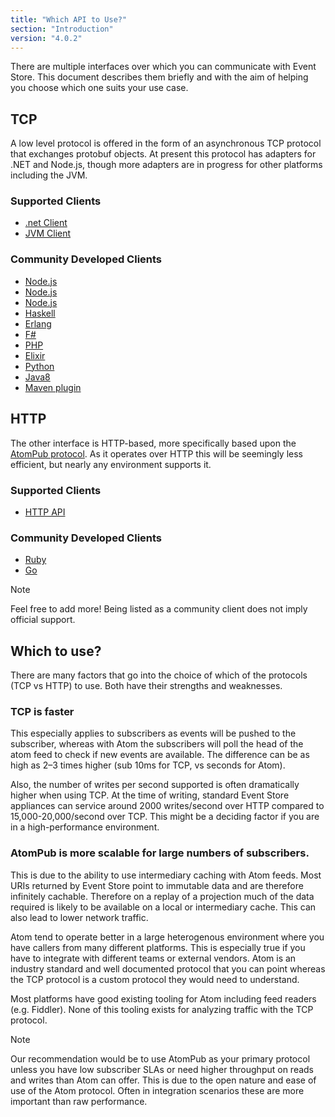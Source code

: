 ```yaml
---
title: "Which API to Use?"
section: "Introduction"
version: "4.0.2"
---
```


There are multiple interfaces over which you can communicate with Event Store. This document describes them briefly and with the aim of helping you choose which one suits your use case.

## TCP

A low level protocol is offered in the form of an asynchronous TCP protocol that exchanges protobuf objects. At present this protocol has adapters for .NET and Node.js, though more adapters are in progress for other platforms including the JVM.

### Supported Clients

-   [.net Client](http://www.nuget.org/packages/EventStore.Client)
-   [JVM Client](https://github.com/EventStore/EventStore.JVM)

### Community Developed Clients

-   [Node.js](https://www.npmjs.com/package/event-store-client)
-   [Node.js](https://www.npmjs.com/package/ges-client)
-   [Node.js](https://github.com/nicdex/eventstore-node)
-   [Haskell](https://github.com/YoEight/eventstore)
-   [Erlang](https://bitbucket.org/anakryiko/erles)
-   [F#](https://github.com/haf/EventStore.Client.FSharp)
-   [PHP](https://github.com/dbellettini/php-eventstore-client)
-   [Elixir](https://github.com/exponentially/extreme)
-   [Python](https://github.com/madedotcom/atomicpuppy)
-   [Java8](https://github.com/msemys/esjc)
-   [Maven plugin](https://github.com/fuinorg/event-store-maven-plugin)

## HTTP

The other interface is HTTP-based, more specifically based upon the [AtomPub protocol](http://tools.ietf.org/html/rfc5023). As it operates over HTTP this will be seemingly less efficient, but nearly any environment supports it.

### Supported Clients

-   [HTTP API]({{site.baseurl}}/http-api)

### Community Developed Clients

-   [Ruby](https://github.com/arkency/http_eventstore)
-   [Go](https://github.com/jetbasrawi/go.geteventstore)

> [!NOTE]
>
<!-- TODO: How? -->
Feel free to add more! Being listed as a community client does not imply official support.


## Which to use?

There are many factors that go into the choice of which of the protocols (TCP vs HTTP) to use. Both have their strengths and weaknesses.

### TCP is faster

This especially applies to subscribers as events will be pushed to the subscriber, whereas with Atom the subscribers will poll the head of the atom feed to check if new events are available. The difference can be as high as 2–3 times higher (sub 10ms for TCP, vs seconds for Atom).

Also, the number of writes per second supported is often dramatically higher when using TCP. At the time of writing, standard Event Store appliances can service around 2000 writes/second over HTTP compared to 15,000-20,000/second over TCP. This might be a deciding factor if you are in a high-performance environment.

### AtomPub is more scalable for large numbers of subscribers.

This is due to the ability to use intermediary caching with Atom feeds. Most URIs returned by Event Store point to immutable data and are therefore infinitely cachable. Therefore on a replay of a projection much of the data required is likely to be available on a local or intermediary cache. This can also lead to lower network traffic.

Atom tend to operate better in a large heterogenous environment where you have callers from many different platforms. This is especially true if you have to integrate with different teams or external vendors. Atom is an industry standard and well documented protocol that you can point whereas the TCP protocol is a custom protocol they would need to understand.

Most platforms have good existing tooling for Atom including feed readers (e.g. Fiddler). None of this tooling exists for analyzing traffic with the TCP protocol.

> [!NOTE]
>
Our recommendation would be to use AtomPub as your primary protocol unless you have low subscriber SLAs or need higher throughput on reads and writes than Atom can offer. This is due to the open nature and ease of use of the Atom protocol. Often in integration scenarios these are more important than raw performance.
